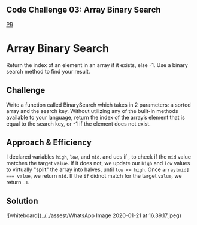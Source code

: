 

## Code Challenge 03: Array Binary Search
[PR](https://github.com/naseem-401-advanced-javascript/data-structures-and-algorithms/tree/master)


# Array Binary Search
Return the index of an element in an array if it exists, else -1. Use a binary search method to find your result.

## Challenge
Write a function called BinarySearch which takes in 2 parameters: a sorted array and the search key. Without utilizing any of the built-in methods available to your language, return the index of the array’s element that is equal to the search key, or -1 if the element does not exist.

## Approach & Efficiency
I declared variables `high`, `low`, and `mid`. and ues if , to check if the `mid` value matches the target `value`. If it does not, we update our `high` and `low` values to virtually "split" the array into halves, until `low <= high`. Once `array[mid] === value`, we return `mid`. If the `if` didnot match for the target `value`, we return `-1`.

## Solution
![whiteboard](../../assest/WhatsApp Image 2020-01-21 at 16.39.17.jpeg)